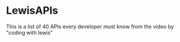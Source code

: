# LewisAPIs
This is a list of 40 APIs every developer must know from the video by "coding with lewis"
